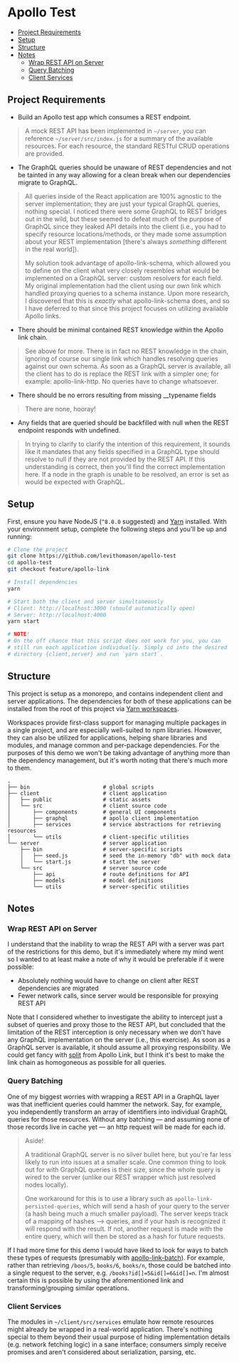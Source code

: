 # Apollo Test

* [Project Requirements](#project-requirements)
* [Setup](#setup)
* [Structure](#structure)
* [Notes](#notes)
  * [Wrap REST API on Server](#wrap-rest-api-on-server)
  * [Query Batching](#query-batching)
  * [Client Services](#client-services)

## Project Requirements

* Build an Apollo test app which consumes a REST endpoint.

> A mock REST API has been implemented in `~/server`, you can reference `~/server/src/index.js` for a summary of the available resources. For each resource, the standard RESTful CRUD operations are provided.

* The GraphQL queries should be unaware of REST dependencies and not be tainted in any way allowing for a clean break when our dependencies migrate to GraphQL.

> All queries inside of the React application are 100% agnostic to the server implementation; they are just your typical GraphQL queries, nothing special. I noticed there were some GraphQL to REST bridges out in the wild, but these seemed to defeat much of the purpose of GraphQL since they leaked API details into the client (i.e., you had to specify resource locations/methods, or they made some assumption about your REST implementation [there's always _something_ different in the real world]).
>
> My solution took advantage of apollo-link-schema, which allowed you to define on the client what very closely resembles what would be implemented on a GraphQL server: custom resolvers for each field. My original implementation had the client using our own link which handled proxying queries to a schema instance. Upon more research, I discovered that this is _exactly_ what apollo-link-schema does, and so I have deferred to that since this project focuses on utilizing available Apollo links.

* There should be minimal contained REST knowledge within the Apollo link chain.

> See above for more. There is in fact no REST knowledge in the chain, ignoring of course our single link which handles resolving queries against our own schema. As soon as a GraphQL server is available, all the client has to do is replace the REST link with a simpler one; for example: apollo-link-http. No queries have to change whatsoever.

* There should be no errors resulting from missing \_\_typename fields

> There are none, hooray!

* Any fields that are queried should be backfilled with null when the REST endpoint responds with undefined.

> In trying to clarify to clarify the intention of this requirement, it sounds like it mandates that any fields specified in a GraphQL type should resolve to null if they are not provided by the REST API. If this understanding is correct, then you'll find the correct implementation here. If a node in the graph is unable to be resolved, an error is set as would be expected with GraphQL.

## Setup

First, ensure you have NodeJS (`^8.0.0` suggested) and [Yarn](https://yarnpkg.com/en/docs/install) installed. With your environment setup, complete the following steps and you'll be up and running:

```sh
# Clone the project
git clone https://github.com/levithomason/apollo-test
cd apollo-test
git checkout feature/apollo-link

# Install dependencies
yarn

# Start both the client and server simultaneously
# Client: http://localhost:3000 (should automatically open)
# Server: http://localhost:4000
yarn start

# NOTE!
# On the off chance that this script does not work for you, you can
# still run each application individually. Simply cd into the desired
# directory {client,server} and run `yarn start`.
```

## Structure

This project is setup as a monorepo, and contains independent client and server applications. The dependencies for both of these applications can be installed from the root of this project via [Yarn workspaces](https://yarnpkg.com/lang/en/docs/workspaces/).

Workspaces provide first-class support for managing multiple packages in a single project, and are especially well-suited to npm libraries. However, they can also be utilized for applications, helping share libraries and modules, and manage common and per-package dependencies. For the purposes of this demo we won't be taking advantage of anything more than the dependency management, but it's worth noting that there's much more to them.

```
.
├── bin                       # global scripts
├── client                    # client application
│   ├── public                # static assets
│   └── src                   # client source code
│       ├── components        # general UI components
│       ├── graphql           # apollo client implementation
│       ├── services          # service abstractions for retrieving resources
│       └── utils             # client-specific utilities
└── server                    # server application
    ├── bin                   # server-specific scripts
    │   ├── seed.js           # seed the in-memory "db" with mock data
    │   └── start.js          # start the server
    └── src                   # server source code
        ├── api               # route definitions for API
        ├── models            # model definitions
        └── utils             # server-specific utilities
```

## Notes

### Wrap REST API on Server

I understand that the inability to wrap the REST API with a server was part of the restrictions for this demo, but it's immediately where my mind went so I wanted to at least make a note of why it would be preferable if it were possible:

* Absolutely nothing would have to change on client after REST dependencies are migrated
* Fewer network calls, since server would be responsible for proxying REST API

Note that I considered whether to investigate the ability to intercept just a subset of queries and proxy those to the REST API, but concluded that the limitation of the REST interception is only necessary when we don't have any GraphQL implementation on the server (i.e., this exercise). As soon as a GraphQL server is available, it should assume all proxying responsibility. We could get fancy with [split](https://www.apollographql.com/docs/link/composition.html#directional) from Apollo Link, but I think it's best to make the link chain as homogoneous as possible for all queries.

### Query Batching

One of my biggest worries with wrapping a REST API in a GraphQL layer was that inefficient queries could hammer the network. Say, for example, you independently transform an array of identifiers into
individual GraphQL queries for those resources. Without any batching — and assuming none of those records live in cache yet — an http request will be made for each id.

> Aside!
>
> A traditional GraphQL server is no silver bullet here, but you're far less likely to run into issues at a smaller scale. One common thing to look out for with GraphQL queries is their size, since the whole query is wired to the server (unlike our REST wrapper which just resolved nodes locally).
>
> One workaround for this is to use a library such as `apollo-link-persisted-queries`, which will send a hash of your query to the server (a hash being much a much smaller payload). The server keeps track of a mapping of hashes --> queries, and if your hash is recognized it will respond with the result. If not, another request is made with the entire query, which will then be stored as a hash for future requests.

If I had more time for this demo I would have liked to look for ways to batch these types of requests (presumably with [apollo-link-batch](https://github.com/apollographql/apollo-link/tree/master/packages/apollo-link-batch)). For example, rather than retrieving `/boos/5`, `books/6`, `books/n`, those could be batched into a single request to the server, e.g. `/books?id[]=5&id[]=6&id[]=n`. I'm almost certain this is possible by using the aforementioned link and transforming/grouping similar operations.

### Client Services

The modules in `~/client/src/services` emulate how remote resources might already be wrapped in a real-world application. There's nothing special to them beyond their usual purpose of hiding implementation details (e.g. network fetching logic) in a sane interface; consumers simply receive promises and aren't considered about serialization, parsing, etc.
